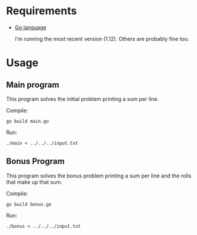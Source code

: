 # Requirements

* [Go language](https://golang.org/doc/install)

    I'm running the most recent version (1.12). Others are probably fine too.


# Usage

## Main program

This program solves the initial problem printing a sum per line.

Compile:
```
go build main.go
```

Run: 
```
./main < ../../../input.txt
```

## Bonus Program

This program solves the bonus problem printing a sum per line and the rolls that make up that sum.

Compile:
```
go build bonus.go
```

Run: 
```
./bonus < ../../../input.txt
```
